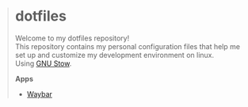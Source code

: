 > # **dotfiles**
>
> Welcome to my dotfiles repository!  
> This repository contains my personal configuration files that help me set up and customize my development environment on linux.  
> Using [GNU Stow](https://www.gnu.org/software/stow/).
>
> **Apps**
>
> - [Waybar](https://github.com/Alexays/Waybar)

